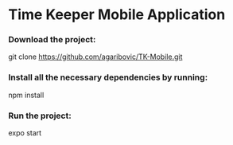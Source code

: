 # Time Keeper Mobile Application 
### Download the project: 
git clone https://github.com/agaribovic/TK-Mobile.git <br/> 
### Install all the necessary dependencies by running: 
npm install <br/>
### Run the project:
expo start <br/>
